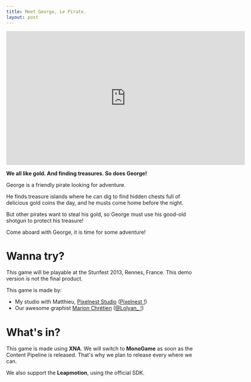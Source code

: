 ```yaml
---
title: Meet George, Le Pirate.
layout: post
---
```


<iframe width="640" height="360" src="http://www.youtube.com/embed/xBU0OXjJko4" frameborder="0" allowfullscreen></iframe>


**We all like gold. And finding treasures. So does George!**

George is a friendly pirate looking for adventure. 

He finds treasure islands where he can dig to find hidden chests full of delicious gold coins the day, and he musts come home before the night.

But other pirates want to steal his gold, so George must use his good-old shotgun to protect his treasure!

Come aboard with George, it is time for some adventure!

# Wanna try?

This game will be playable at the Stunfest 2013, Rennes, France. This demo version is not the final product.

This game is made by:

- My studio with Matthieu, [Pixelnest Studio](http://pixelnest.io) ([Pixelnest !](http://twitter.com/Pixelnest))
- Our awesome graphist [Marion Chrétien](http://www.miroir-enchanté.com/) ([@Lolyan_ !](http://twitter.com/Lolyan_))

# What's in?

This game is made using **XNA**. We will switch to **MonoGame** as soon as the Content Pipeline is released. That's why we plan to release every where we can.

We also support the **Leapmotion**, using the official SDK.
